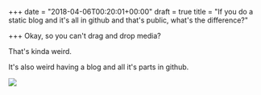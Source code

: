 +++
date = "2018-04-06T00:20:01+00:00"
draft = true
title = "If you do a static blog and it's all in github and that's public, what's the difference?"

+++
Okay, so you can't drag and drop media? 

That's kinda weird. 

It's also weird having a blog and all it's parts in github. 

![](/uploads/2018/04/06/IMG_4411.JPG)